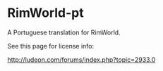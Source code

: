 RimWorld-pt
===========

A Portuguese translation for RimWorld.

See this page for license info:

http://ludeon.com/forums/index.php?topic=2933.0
